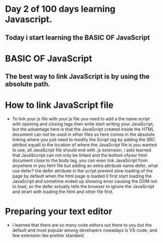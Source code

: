 # Day 2 of 100 days learning Javascript.
## Today i start learning the BASIC OF JavaScript

# BASIC OF JavaScript
## The best way to link JavaScript is by using the absolute path.

# How to link JavaScript file
* To link your js file with your js file you need to add a the name script with opening and closing tags then write start writing your JavaScript, but the advantage here is that the JavaScript created inside the HTML document can not be used in other files so here comes in the absolute linking where you just need to modify the Script tag by adding the SRC attribut equalt to the location of where the JavaScript file is you wanted to use, all JavaScript file should end with .js extension, i aslo learned that JavaSccript can not only be linked and the bottom ofyour html document close to the body tag, you can even link JavaScript from anywhere in you html file but adding an extra attribute name defer, what use defer? the defer attribute in the script prevent slow loading of the page by default when the html page is loaded it first start loading the JavaScript and sometime ended up showing error causing the DOM not to load, so the defer actually tells the browser to ignore the JavaScript and strart with loading the html and other file first.

# Preparing your text editor
* I learned that there are so many code editors out there to you but the default and most popular among developers nowadays is VS-code, and few extension like prettier standard.